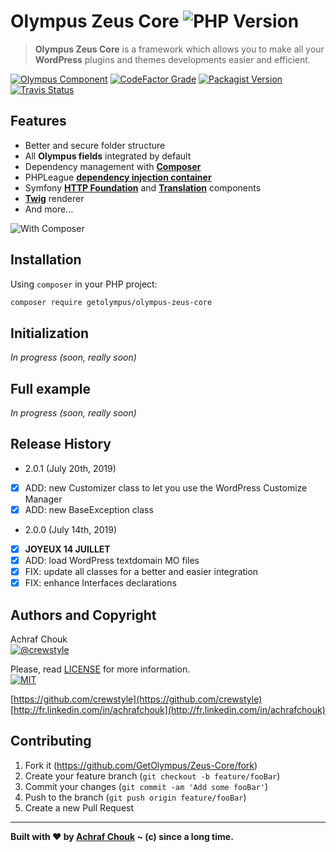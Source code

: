 # Olympus Zeus Core ![PHP Version][php-image]
> **Olympus Zeus Core** is a framework which allows you to make all your **WordPress** plugins and themes developments easier and efficient.

[![Olympus Component][olympus-image]][olympus-url]
[![CodeFactor Grade][codefactor-image]][codefactor-url]
[![Packagist Version][packagist-image]][packagist-url]
[![Travis Status][travis-image]][travis-url]

## Features

+ Better and secure folder structure
+ All **Olympus fields** integrated by default
+ Dependency management with [**Composer**](https://getcomposer.org)
+ PHPLeague [**dependency injection container**](https://github.com/thephpleague/container)
+ Symfony [**HTTP Foundation**](https://github.com/symfony/http-foundation) and [**Translation**](https://github.com/symfony/translation) components
+ [**Twig**](https://github.com/twigphp/Twig) renderer
+ And more...

![With Composer](https://img.shields.io/badge/with-Composer-885630.svg?style=flat-square)

## Installation

Using `composer` in your PHP project:

```sh
composer require getolympus/olympus-zeus-core
```

## Initialization

_In progress (soon, really soon)_

## Full example

_In progress (soon, really soon)_

## Release History

* 2.0.1 (July 20th, 2019)
- [x] ADD: new Customizer class to let you use the WordPress Customize Manager
- [x] ADD: new BaseException class

* 2.0.0 (July 14th, 2019)
- [x] **JOYEUX 14 JUILLET**
- [x] ADD: load WordPress textdomain MO files
- [x] FIX: update all classes for a better and easier integration
- [x] FIX: enhance Interfaces declarations

## Authors and Copyright

Achraf Chouk  
[![@crewstyle][twitter-image]][twitter-url]

Please, read [LICENSE][license-blob] for more information.  
[![MIT][license-image]][license-url]

[https://github.com/crewstyle](https://github.com/crewstyle)  
[http://fr.linkedin.com/in/achrafchouk](http://fr.linkedin.com/in/achrafchouk)

## Contributing

1. Fork it (<https://github.com/GetOlympus/Zeus-Core/fork>)
2. Create your feature branch (`git checkout -b feature/fooBar`)
3. Commit your changes (`git commit -am 'Add some fooBar'`)
4. Push to the branch (`git push origin feature/fooBar`)
5. Create a new Pull Request

---

**Built with ♥ by [Achraf Chouk](http://github.com/crewstyle "Achraf Chouk") ~ (c) since a long time.**

<!-- links & imgs dfn's -->
[olympus-image]: https://img.shields.io/badge/for-Olympus-44cc11.svg?style=flat-square
[olympus-url]: https://github.com/GetOlympus
[codefactor-image]: https://www.codefactor.io/repository/github/GetOlympus/Zeus-Core/badge?style=flat-square
[codefactor-url]: https://www.codefactor.io/repository/github/getolympus/zeus-core
[license-blob]: https://github.com/GetOlympus/Zeus-Core/blob/master/LICENSE
[license-image]: https://img.shields.io/badge/license-MIT_License-blue.svg?style=flat-square
[license-url]: http://opensource.org/licenses/MIT
[packagist-image]: https://img.shields.io/packagist/v/getolympus/olympus-zeus-core.svg?style=flat-square
[packagist-url]: https://packagist.org/packages/getolympus/olympus-zeus-core
[php-image]: https://img.shields.io/travis/php-v/GetOlympus/Zeus-Core.svg?style=flat-square
[travis-image]: https://img.shields.io/travis/GetOlympus/Zeus-Core/master.svg?style=flat-square
[travis-url]: https://travis-ci.org/GetOlympus/Zeus-Core
[twitter-image]: https://img.shields.io/badge/crewstyle-blue.svg?style=social&logo=twitter
[twitter-url]: http://twitter.com/crewstyle
